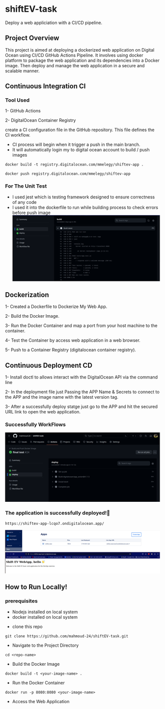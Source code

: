 # shiftEV-task
Deploy a web appliciation with a CI/CD pipeline.

## Project Overview
This project is aimed at deploying a dockerized web application on Digital Ocean using CI/CD GitHub Actions Pipeline. It involves using docker platform to package the web application and its dependencies into a Docker image. Then deploy and manage the web application in a secure and scalable manner.

## Continuous Integration CI
### Tool Used 
1- GitHub Actions

2- DigitalOcean Container Registry

create a CI configuration file in the GitHub repository. This file defines the CI workflow.

- CI process will begin when it trigger a push in the main branch.
- It will automatically login my to digital ocean account to build / push images
```
docker build -t registry.digitalocean.com/mmelegy/shiftev-app .
```
```
docker push registry.digitalocean.com/mmelegy/shiftev-app
```
### For The Unit Test
- I used jest which is testing framework designed to ensure correctness of any code
- I used it into the dockerfile to run while building process to check errors before push image
![home_Page Image](./pictures/runtest.png)

## Dockerization
1- Created a Dockerfile to Dockerize My Web App.

2- Build the Docker Image.

3- Run the Docker Container and map a port from your host machine to the container.

4- Test the Container by access web application in a web browser.

5- Push to a Container Registry (digitalocean container registry).

## Continuous Deployment CD
1- Install doctl to allows interact with the DigitalOcean API via the command line

2- In the deployment file just Passing the APP Name & Secrets to connect to the APP and the image name with the latest version tag.

3- After a successfully deploy statge just go to the APP and hit the secured URL link to open the web application.

### Successfully WorkFlows
![home_Page Image](./pictures/workflow.png)

### The application is successfully deployed!🚀 
```
https://shiftev-app-lcqo7.ondigitalocean.app/
```
![home_Page Image](./pictures/app.png)
![home_Page Image](./pictures/url.png)

## How to Run Locally!
### prerequisites
* Nodejs installed on local system
* docker installed on local system

- clone this repo
```
git clone https://github.com/mahmoud-24/shiftEV-task.git
```

- Navigate to the Project Directory
```
cd <repo-name>
```

- Build the Docker Image
```
docker build -t <your-image-name> .
```

- Run the Docker Container
```
docker run -p 8080:8080 <your-image-name>
```

- Access the Web Application 